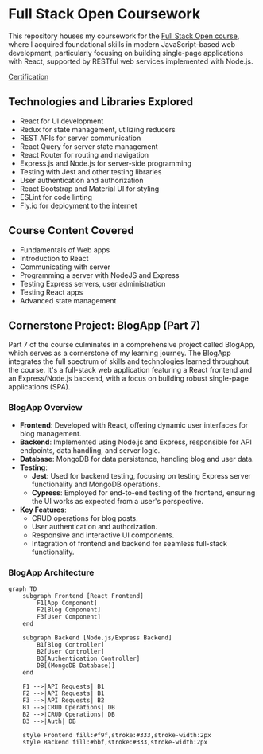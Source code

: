 # Full Stack Open Coursework

This repository houses my coursework for the [Full Stack Open course](https://fullstackopen.com/en/), where I acquired foundational skills in modern JavaScript-based web development, particularly focusing on building single-page applications with React, supported by RESTful web services implemented with Node.js.

[Certification](https://studies.cs.helsinki.fi/stats/api/certificate/fullstackopen/en/b254f25ace02a9aff71690cfa09c16ab)

## Technologies and Libraries Explored
- React for UI development
- Redux for state management, utilizing reducers
- REST APIs for server communication
- React Query for server state management
- React Router for routing and navigation
- Express.js and Node.js for server-side programming
- Testing with Jest and other testing libraries
- User authentication and authorization
- React Bootstrap and Material UI for styling
- ESLint for code linting
- Fly.io for deployment to the internet
  
## Course Content Covered
- Fundamentals of Web apps
- Introduction to React
- Communicating with server
- Programming a server with NodeJS and Express
- Testing Express servers, user administration
- Testing React apps
- Advanced state management

## Cornerstone Project: BlogApp (Part 7)
Part 7 of the course culminates in a comprehensive project called BlogApp, which serves as a cornerstone of my learning journey. The BlogApp integrates the full spectrum of skills and technologies learned throughout the course. It's a full-stack web application featuring a React frontend and an Express/Node.js backend, with a focus on building robust single-page applications (SPA).

### BlogApp Overview
- **Frontend**: Developed with React, offering dynamic user interfaces for blog management.
- **Backend**: Implemented using Node.js and Express, responsible for API endpoints, data handling, and server logic.
- **Database**: MongoDB for data persistence, handling blog and user data.
- **Testing**:
  - **Jest**: Used for backend testing, focusing on testing Express server functionality and MongoDB operations.
  - **Cypress**: Employed for end-to-end testing of the frontend, ensuring the UI works as expected from a user's perspective.
- **Key Features**:
  - CRUD operations for blog posts.
  - User authentication and authorization.
  - Responsive and interactive UI components.
  - Integration of frontend and backend for seamless full-stack functionality.


### BlogApp Architecture
```mermaid
graph TD
    subgraph Frontend [React Frontend]
        F1[App Component]
        F2[Blog Component]
        F3[User Component]
    end

    subgraph Backend [Node.js/Express Backend]
        B1[Blog Controller]
        B2[User Controller]
        B3[Authentication Controller]
        DB[(MongoDB Database)]
    end

    F1 -->|API Requests| B1
    F2 -->|API Requests| B1
    F3 -->|API Requests| B2
    B1 -->|CRUD Operations| DB
    B2 -->|CRUD Operations| DB
    B3 -->|Auth| DB

    style Frontend fill:#f9f,stroke:#333,stroke-width:2px
    style Backend fill:#bbf,stroke:#333,stroke-width:2px
```
